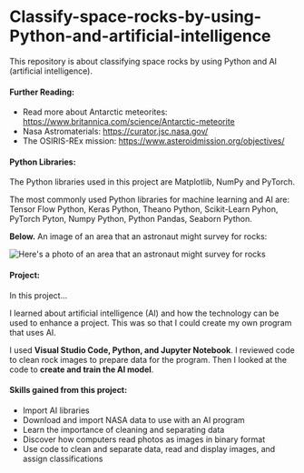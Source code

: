 # Classify-space-rocks-by-using-Python-and-artificial-intelligence
This repository is about classifying space rocks by using Python and AI (artificial intelligence).

#### Further Reading:
* Read more about Antarctic meteorites: https://www.britannica.com/science/Antarctic-meteorite
* Nasa Astromaterials: https://curator.jsc.nasa.gov/ 
* The OSIRIS-REx mission: https://www.asteroidmission.org/objectives/

#### Python Libraries:

The Python libraries used in this project are Matplotlib, NumPy and PyTorch.

The most commonly used Python libraries for machine learning and AI are:
Tensor Flow Python, Keras Python, Theano Python, Scikit-Learn Pyhon, PyTorch Pyton, Numpy Python, Python Pandas, Seaborn Python.

**Below.** An image of an area that an astronaut might survey for rocks:

<img src="https://github.com/natnew/Classify-space-rocks-by-using-Python-and-artificial-intelligence/blob/main/Nasa.PNG" alt="Here's a photo of an area that an astronaut might survey for rocks ">

#### Project:
In this project...

I learned about artificial intelligence (AI) and how the technology can be used to enhance a project. This was so that I could create my own program that uses AI.

I used **Visual Studio Code, Python, and Jupyter Notebook**. I reviewed code to clean rock images to prepare data for the program. Then I looked at the code to **create and train the AI model**.

#### Skills gained from this project:
* Import AI libraries
* Download and import NASA data to use with an AI program
* Learn the importance of cleaning and separating data
* Discover how computers read photos as images in binary format
* Use code to clean and separate data, read and display images, and assign classifications
